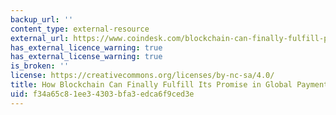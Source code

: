 ```yaml
---
backup_url: ''
content_type: external-resource
external_url: https://www.coindesk.com/blockchain-can-finally-fulfill-promise-global-payments
has_external_licence_warning: true
has_external_license_warning: true
is_broken: ''
license: https://creativecommons.org/licenses/by-nc-sa/4.0/
title: How Blockchain Can Finally Fulfill Its Promise in Global Payments
uid: f34a65c8-1ee3-4303-bfa3-edca6f9ced3e
---
```

